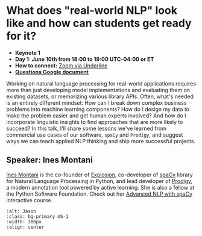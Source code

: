 # What does "real-world NLP" look like and how can students get ready for it?

- **Keynote 1**
- **Day 1: June 10th from 18:00 to 19:00 UTC-04:00 or ET**
- **How to connect:** [Zoom via Underline](https://underline.io/events/122/sessions?eventSessionId=4302)
- [**Questions Google document**](https://docs.google.com/document/d/1ZS8BhrAJHGa-RB5e8IHqSGsR6GAEpEXv552u9kZG1g0/edit#heading=h.mpwnt7pw0w1)

Working on natural language processing for real-world applications requires more than just developing model implementations and evaluating them on existing datasets, or memorizing various library APIs. Often, what's needed is an entirely different mindset: How can I break down complex business problems into machine learning components? How do I design my data to make the problem easier and get human experts involved? And how do I incorporate linguistic insights to find approaches that are more likely to succeed? In this talk, I'll share some lessons we've learned from commercial use cases of our software, `spaCy` and `Prodigy`, and suggest ways we can teach applied NLP thinking and ship more successful projects.

## Speaker: Ines Montani

[Ines Montani](https://ines.io/) is the co-founder of [Explosion](https://explosion.ai/about), co-developer of [spaCy](https://spacy.io/) library for Natural Language Processing in Python, and lead developer of [Prodigy](https://prodi.gy/), a modern annotation tool powered by active learning. She is also a fellow at the Python Software Foundation. Check out her [Advanced NLP with spaCy](https://course.spacy.io/en/) interactive course. 


```{image} ../img/ines.jpg
:alt: Jason
:class: bg-primary mb-1
:width: 300px
:align: center
```



